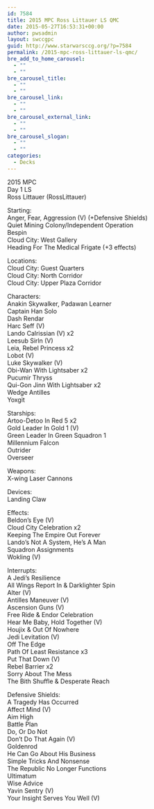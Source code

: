 ```yaml
---
id: 7584
title: 2015 MPC Ross Littauer LS QMC
date: 2015-05-27T16:53:31+00:00
author: pwsadmin
layout: swccgpc
guid: http://www.starwarsccg.org/?p=7584
permalink: /2015-mpc-ross-littauer-ls-qmc/
bre_add_to_home_carousel:
  - ""
  - ""
bre_carousel_title:
  - ""
  - ""
bre_carousel_link:
  - ""
  - ""
bre_carousel_external_link:
  - ""
  - ""
bre_carousel_slogan:
  - ""
  - ""
categories:
  - Decks
---
```

2015 MPC  
Day 1 LS  
Ross Littauer (RossLittauer)

Starting:  
Anger, Fear, Aggression (V) (+Defensive Shields)  
Quiet Mining Colony/Independent Operation  
Bespin  
Cloud City: West Gallery  
Heading For The Medical Frigate (+3 effects)

Locations:  
Cloud City: Guest Quarters  
Cloud City: North Corridor  
Cloud City: Upper Plaza Corridor

Characters:  
Anakin Skywalker, Padawan Learner  
Captain Han Solo  
Dash Rendar  
Harc Seff (V)  
Lando Calrissian (V) x2  
Leesub Sirln (V)  
Leia, Rebel Princess x2  
Lobot (V)  
Luke Skywalker (V)  
Obi-Wan With Lightsaber x2  
Pucumir Thryss  
Qui-Gon Jinn With Lightsaber x2  
Wedge Antilles  
Yoxgit

Starships:  
Artoo-Detoo In Red 5 x2  
Gold Leader In Gold 1 (V)  
Green Leader In Green Squadron 1  
Millennium Falcon  
Outrider  
Overseer

Weapons:  
X-wing Laser Cannons

Devices:  
Landing Claw

Effects:  
Beldon&#8217;s Eye (V)  
Cloud City Celebration x2  
Keeping The Empire Out Forever  
Lando&#8217;s Not A System, He&#8217;s A Man  
Squadron Assignments  
Wokling (V)

Interrupts:  
A Jedi&#8217;s Resilience  
All Wings Report In & Darklighter Spin  
Alter (V)  
Antilles Maneuver (V)  
Ascension Guns (V)  
Free Ride & Endor Celebration  
Hear Me Baby, Hold Together (V)  
Houjix & Out Of Nowhere  
Jedi Levitation (V)  
Off The Edge  
Path Of Least Resistance x3  
Put That Down (V)  
Rebel Barrier x2  
Sorry About The Mess  
The Bith Shuffle & Desperate Reach

Defensive Shields:  
A Tragedy Has Occurred  
Affect Mind (V)  
Aim High  
Battle Plan  
Do, Or Do Not  
Don&#8217;t Do That Again (V)  
Goldenrod  
He Can Go About His Business  
Simple Tricks And Nonsense  
The Republic No Longer Functions  
Ultimatum  
Wise Advice  
Yavin Sentry (V)  
Your Insight Serves You Well (V)